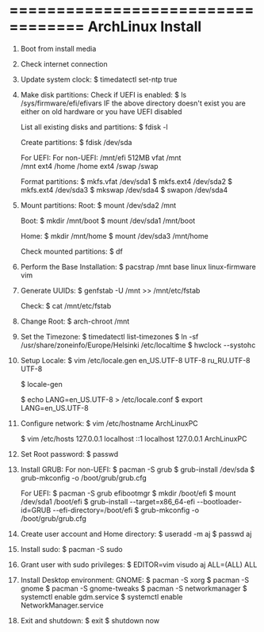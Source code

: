 ==================================
	ArchLinux Install
==================================

1. Boot from install media

2. Check internet connection

3. Update system clock:
	$ timedatectl set-ntp true

4. Make disk partitions:
	Check if UEFI is enabled:
		$ ls /sys/firmware/efi/efivars
	IF the above directory doesn't exist you are either on old hardware or you have UEFI disabled

	List all existing disks and partitions:
		$ fdisk -l

	Create partitions:
		$ fdisk /dev/sda

	For UEFI:		For non-UEFI:
	/mnt/efi 512MB	vfat	/mnt		
	/mnt	 	ext4	/home
	/home	 	ext4	/swap
	/swap	 

	Format partitions:
	$ mkfs.vfat /dev/sda1
	$ mkfs.ext4 /dev/sda2
	$ mkfs.ext4 /dev/sda3
	$ mkswap /dev/sda4
	$ swapon /dev/sda4

5. Mount partitions:
	Root:
	$ mount /dev/sda2 /mnt
	
	Boot:
	$ mkdir /mnt/boot
	$ mount /dev/sda1 /mnt/boot

	Home:
	$ mkdir /mnt/home
	$ mount /dev/sda3 /mnt/home

	Check mounted partitions:
	$ df

6. Perform the Base Installation:
	$ pacstrap /mnt base linux linux-firmware vim

7. Generate UUIDs:
	$ genfstab -U /mnt >> /mnt/etc/fstab

	Check:
	$ cat /mnt/etc/fstab

8. Change Root:
	$ arch-chroot /mnt

9. Set the Timezone:
	$ timedatectl list-timezones
	$ ln -sf /usr/share/zoneinfo/Europe/Helsinki /etc/localtime
	$ hwclock --systohc

10. Setup Locale:
	$ vim /etc/locale.gen
		en_US.UTF-8 UTF-8
		ru_RU.UTF-8 UTF-8

	$ locale-gen

	$ echo LANG=en_US.UTF-8 > /etc/locale.conf
	$ export LANG=en_US.UTF-8

11. Configure network:
	$ vim /etc/hostname
		ArchLinuxPC

	$ vim /etc/hosts
		127.0.0.1 localhost
		::1 localhost
		127.0.0.1 ArchLinuxPC

12. Set Root password:
	$ passwd

13. Install GRUB:
	For non-UEFI:
		$ pacman -S grub
		$ grub-install /dev/sda
		$ grub-mkconfig -o /boot/grub/grub.cfg

	For UEFI:
		$ pacman -S grub efibootmgr
		$ mkdir /boot/efi
		$ mount /dev/sda1 /boot/efi
		$ grub-install --target=x86_64-efi --bootloader-id=GRUB --efi-directory=/boot/efi
		$ grub-mkconfig -o /boot/grub/grub.cfg

14. Create user account and Home directory:
	$ useradd -m aj
	$ passwd aj

15. Install sudo:
	$ pacman -S sudo

16. Grant user with sudo privileges:
	$ EDITOR=vim visudo
		aj ALL=(ALL) ALL

17. Install Desktop environment:
	GNOME:
		$ pacman -S xorg
		$ pacman -S gnome
		$ pacman -S gnome-tweaks
		$ pacman -S networkmanager
		$ systemctl enable gdm.service
		$ systemctl enable NetworkManager.service

18. Exit and shutdown:
	$ exit
	$ shutdown now

